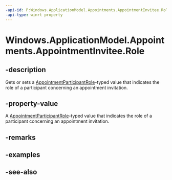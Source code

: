 ----api-id: P:Windows.ApplicationModel.Appointments.AppointmentInvitee.Role
-api-type: winrt property
---<!-- Property syntaxpublic Windows.ApplicationModel.Appointments.AppointmentParticipantRole Role { get;  set; }--># Windows.ApplicationModel.Appointments.AppointmentInvitee.Role## -descriptionGets or sets a [AppointmentParticipantRole](appointmentparticipantrole.md)-typed value that indicates the role of a participant concerning an appointment invitation.## -property-valueA [AppointmentParticipantRole](appointmentparticipantrole.md)-typed value that indicates the role of a participant concerning an appointment invitation.## -remarks## -examples## -see-also